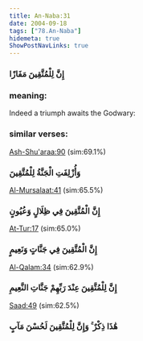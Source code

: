 ```yaml
---
title: An-Naba:31
date: 2004-09-18
tags: ["78.An-Naba"]
hidemeta: true 
ShowPostNavLinks: true 
---
```

### إِنَّ لِلْمُتَّقِينَ مَفَازًا
### meaning: 
Indeed a triumph awaits the Godwary:
### similar verses: 

[Ash-Shu'araa:90](/26/90) (sim:69.1%)

### وَأُزْلِفَتِ الْجَنَّةُ لِلْمُتَّقِينَ

[Al-Mursalaat:41](/77/41) (sim:65.5%)

### إِنَّ الْمُتَّقِينَ فِي ظِلَالٍ وَعُيُونٍ

[At-Tur:17](/52/17) (sim:65.0%)

### إِنَّ الْمُتَّقِينَ فِي جَنَّاتٍ وَنَعِيمٍ

[Al-Qalam:34](/68/34) (sim:62.9%)

### إِنَّ لِلْمُتَّقِينَ عِنْدَ رَبِّهِمْ جَنَّاتِ النَّعِيمِ

[Saad:49](/38/49) (sim:62.5%)

### هَٰذَا ذِكْرٌ ۚ وَإِنَّ لِلْمُتَّقِينَ لَحُسْنَ مَآبٍ
